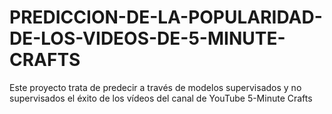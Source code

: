 # PREDICCION-DE-LA-POPULARIDAD-DE-LOS-VIDEOS-DE-5-MINUTE-CRAFTS
Este proyecto trata de predecir a través de modelos supervisados y no supervisados el éxito de los vídeos del canal de YouTube 5-Minute Crafts
